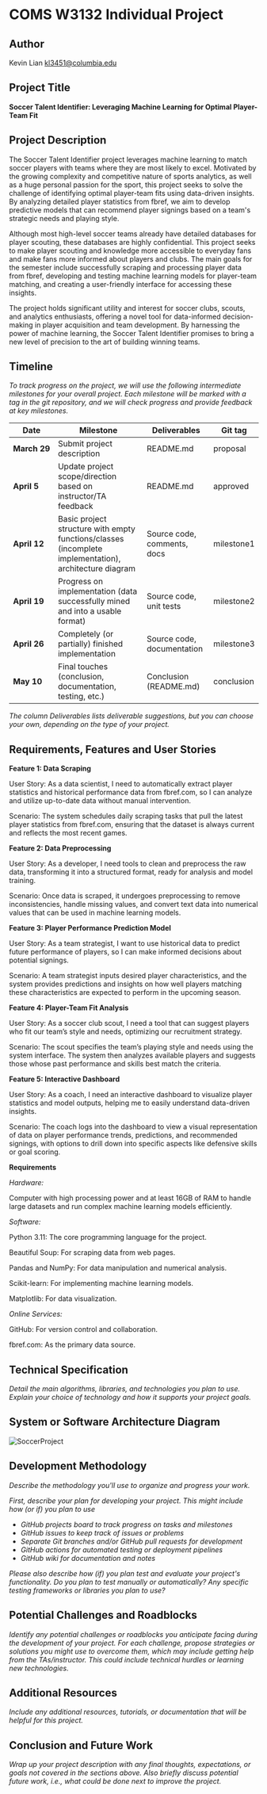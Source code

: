 # COMS W3132 Individual Project

## Author
Kevin Lian
kl3451@columbia.edu

## Project Title
**Soccer Talent Identifier: Leveraging Machine Learning for Optimal Player-Team Fit**

## Project Description
The Soccer Talent Identifier project leverages machine learning to match soccer players with teams where they are most likely to excel. Motivated by the growing complexity and competitive nature of sports analytics, as well as a huge personal passion for the sport, this project seeks to solve the challenge of identifying optimal player-team fits using data-driven insights. By analyzing detailed player statistics from fbref, we aim to develop predictive models that can recommend player signings based on a team's strategic needs and playing style.

Although most high-level soccer teams already have detailed databases for player scouting, these databases are highly confidential. This project seeks to make player scouting and knowledge more accessible to everyday fans and make fans more informed about players and clubs. The main goals for the semester include successfully scraping and processing player data from fbref, developing and testing machine learning models for player-team matching, and creating a user-friendly interface for accessing these insights.

The project holds significant utility and interest for soccer clubs, scouts, and analytics enthusiasts, offering a novel tool for data-informed decision-making in player acquisition and team development. By harnessing the power of machine learning, the Soccer Talent Identifier promises to bring a new level of precision to the art of building winning teams.

## Timeline

*To track progress on the project, we will use the following intermediate milestones for your overall project. Each milestone will be marked with a tag in the git repository, and we will check progress and provide feedback at key milestones.*

| Date               | Milestone                                                                                              | Deliverables                | Git tag    |
|--------------------|--------------------------------------------------------------------------------------------------------|-----------------------------|------------|
| **March&nbsp;29**  | Submit project description                                                                             | README.md                   | proposal   |
| **April&nbsp;5**   | Update project scope/direction based on instructor/TA feedback                                         | README.md                   | approved   |
| **April&nbsp;12**  | Basic project structure with empty functions/classes (incomplete implementation), architecture diagram | Source code, comments, docs | milestone1 |
| **April&nbsp;19**  | Progress on implementation (data successfully mined and into a usable format)                          | Source code, unit tests     | milestone2 |
| **April&nbsp;26**  | Completely (or partially) finished implementation                                                      | Source code, documentation  | milestone3 |
| **May&nbsp;10**    | Final touches (conclusion, documentation, testing, etc.)                                               | Conclusion (README.md)      | conclusion |

*The column Deliverables lists deliverable suggestions, but you can choose your own, depending on the type of your project.*

## Requirements, Features and User Stories

**Feature 1: Data Scraping**

User Story: As a data scientist, I need to automatically extract player statistics and historical performance data from fbref.com, so I can analyze and utilize up-to-date data without manual intervention.

Scenario: The system schedules daily scraping tasks that pull the latest player statistics from fbref.com, ensuring that the dataset is always current and reflects the most recent games.

**Feature 2: Data Preprocessing**

User Story: As a developer, I need tools to clean and preprocess the raw data, transforming it into a structured format, ready for analysis and model training.

Scenario: Once data is scraped, it undergoes preprocessing to remove inconsistencies, handle missing values, and convert text data into numerical values that can be used in machine learning models.

**Feature 3: Player Performance Prediction Model**

User Story: As a team strategist, I want to use historical data to predict future performance of players, so I can make informed decisions about potential signings.

Scenario: A team strategist inputs desired player characteristics, and the system provides predictions and insights on how well players matching these characteristics are expected to perform in the upcoming season.

**Feature 4: Player-Team Fit Analysis**

User Story: As a soccer club scout, I need a tool that can suggest players who fit our team’s style and needs, optimizing our recruitment strategy.

Scenario: The scout specifies the team’s playing style and needs using the system interface. The system then analyzes available players and suggests those whose past performance and skills best match the criteria.

**Feature 5: Interactive Dashboard**

User Story: As a coach, I need an interactive dashboard to visualize player statistics and model outputs, helping me to easily understand data-driven insights.

Scenario: The coach logs into the dashboard to view a visual representation of data on player performance trends, predictions, and recommended signings, with options to drill down into specific aspects like defensive skills or goal scoring.

**Requirements**

_Hardware:_

Computer with high processing power and at least 16GB of RAM to handle large datasets and run complex machine learning models efficiently.

_Software:_

Python 3.11: The core programming language for the project.

Beautiful Soup: For scraping data from web pages.

Pandas and NumPy: For data manipulation and numerical analysis.

Scikit-learn: For implementing machine learning models.

Matplotlib: For data visualization.

_Online Services:_

GitHub: For version control and collaboration.

fbref.com: As the primary data source.

## Technical Specification
*Detail the main algorithms, libraries, and technologies you plan to use. Explain your choice of technology and how it supports your project goals.*

## System or Software Architecture Diagram
![SoccerProject](https://github.com/coms-w3132/final-project-kevinlian2it/assets/52785160/72c01a40-8f64-47ee-8a0d-2ec747b1f6da)


## Development Methodology
*Describe the methodology you'll use to organize and progress your work.*

*First, describe your plan for developing your project. This might include how (or if) you plan to use*
- *GitHub projects board to track progress on tasks and milestones*
- *GitHub issues to keep track of issues or problems*
- *Separate Git branches and/or GitHub pull requests for development*
- *GitHub actions for automated testing or deployment pipelines*
- *GitHub wiki for documentation and notes*

*Please also describe how (if) you plan test and evaluate your project's functionality. Do you plan to test manually or automatically? Any specific testing frameworks or libraries you plan to use?*

## Potential Challenges and Roadblocks
*Identify any potential challenges or roadblocks you anticipate facing during the development of your project. For each challenge, propose strategies or solutions you might use to overcome them, which may include getting help from the TAs/instructor. This could include technical hurdles or learning new technologies.*

## Additional Resources
*Include any additional resources, tutorials, or documentation that will be helpful for this project.*

## Conclusion and Future Work
*Wrap up your project description with any final thoughts, expectations, or goals not covered in the sections above. Also briefly discuss potential future work, i.e., what could be done next to improve the project.*
